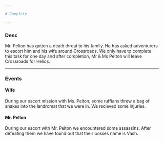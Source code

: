 ```yaml
--- 

# Complete

--- 
```


### Desc
Mr. Pelton has gotten a death threat to his family. He has asked adventurers to escort him and his wife around Crossroads. We only have to complete this task for one day and after completion, Mr & Ms Pelton will leave Crossroads for Helios. 

--- 
### Events

#### Wife
During our escort mission with Ms. Pelton, some ruffians threw a bag of snakes into the landromat that we were in. We recieved some injuries.

#### Mr. Pelton
During our escort with Mr. Pelton we encountered some assassins. After defeating them we have found out that their bosses name is Vash.